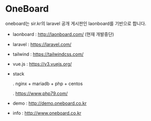 # OneBoard

oneboard는 sir.kr의 laravel 공개 게시판인 laonboard를 기반으로 합니다.

- laonboard : http://laonboard.com/ (현재 개발중단)
- laravel : https://laravel.com/
- tailwind : https://tailwindcss.com/
- vue.js : https://v3.vuejs.org/
- stack

    . nginx + mariadb + php + centos
    
    . https://www.php79.com/

- demo : http://demo.oneboard.co.kr
- info : http://www.oneboard.co.kr

